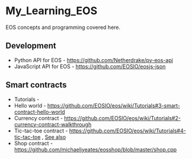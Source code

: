 # My_Learning_EOS
EOS concepts and programming covered here.

## Development
* Python API for EOS - https://github.com/Netherdrake/py-eos-api
* JavaScript API for EOS - https://github.com/EOSIO/eosjs-json

## Smart contracts
* Tutorials - 
* Hello world - https://github.com/EOSIO/eos/wiki/Tutorials#3-smart-contract-hello-world
* Currency contract - https://github.com/EOSIO/eos/wiki/Tutorials#2-currency-contract-walkthrough
* Tic-tac-toe contract - https://github.com/EOSIO/eos/wiki/Tutorials#4-tic-tac-toe , [See also](https://github.com/andriantolie/tic_tac_toe/blob/master/tic_tac_toe.cpp)
* Shop contract - https://github.com/michaeljyeates/eosshop/blob/master/shop.cpp
